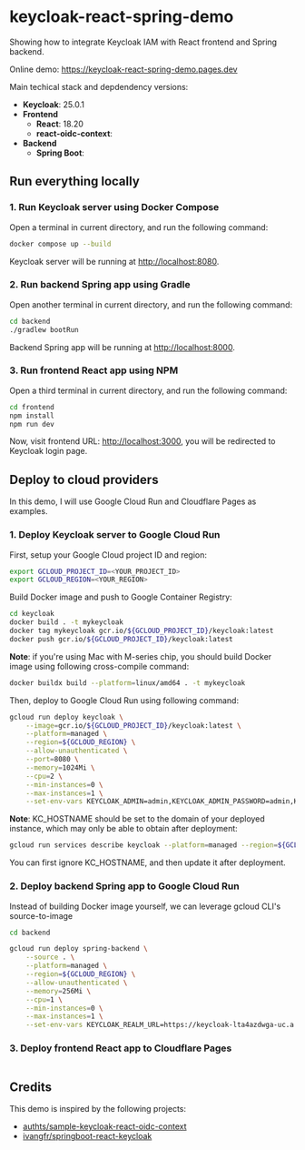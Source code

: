 # keycloak-react-spring-demo

Showing how to integrate Keycloak IAM with React frontend and Spring backend.

Online demo: <https://keycloak-react-spring-demo.pages.dev>

Main techical stack and depdendency versions:

- **Keycloak**: 25.0.1
- **Frontend**
  - **React**: 18.20
  - **react-oidc-context**:
- **Backend**
  - **Spring Boot**:

## Run everything locally

### 1. Run Keycloak server using Docker Compose

Open a terminal in current directory, and run the following command:

```bash
docker compose up --build
```

Keycloak server will be running at <http://localhost:8080>.

### 2. Run backend Spring app using Gradle

Open another terminal in current directory, and run the following command:

```bash
cd backend
./gradlew bootRun
```

Backend Spring app will be running at <http://localhost:8000>.

### 3. Run frontend React app using NPM

Open a third terminal in current directory, and run the following command:

```bash
cd frontend
npm install
npm run dev
```

Now, visit frontend URL: <http://localhost:3000>, you will be redirected to Keycloak login page.

## Deploy to cloud providers

In this demo, I will use Google Cloud Run and Cloudflare Pages as examples.

### 1. Deploy Keycloak server to Google Cloud Run

First, setup your Google Cloud project ID and region:

```bash
export GCLOUD_PROJECT_ID=<YOUR_PROJECT_ID>
export GCLOUD_REGION=<YOUR_REGION>
```

Build Docker image and push to Google Container Registry:

```bash
cd keycloak
docker build . -t mykeycloak
docker tag mykeycloak gcr.io/${GCLOUD_PROJECT_ID}/keycloak:latest
docker push gcr.io/${GCLOUD_PROJECT_ID}/keycloak:latest
```

**Note**: if you're using Mac with M-series chip, you should build Docker image using following cross-compile command:

```bash
docker buildx build --platform=linux/amd64 . -t mykeycloak
```

Then, deploy to Google Cloud Run using following command:

```bash
gcloud run deploy keycloak \
    --image=gcr.io/${GCLOUD_PROJECT_ID}/keycloak:latest \
    --platform=managed \
    --region=${GCLOUD_REGION} \
    --allow-unauthenticated \
    --port=8080 \
    --memory=1024Mi \
    --cpu=2 \
    --min-instances=0 \
    --max-instances=1 \
    --set-env-vars KEYCLOAK_ADMIN=admin,KEYCLOAK_ADMIN_PASSWORD=admin,KC_HTTP_ENABLED=true,KC_PROXY_HEADERS=xforwarded,KC_HOSTNAME=keycloak-lta4azdwga-uc.a.run.app
```

**Note**: KC_HOSTNAME should be set to the domain of your deployed instance, which may only be able to obtain after deployment:

```bash
gcloud run services describe keycloak --platform=managed --region=${GCLOUD_REGION}
```

You can first ignore KC_HOSTNAME, and then update it after deployment.

### 2. Deploy backend Spring app to Google Cloud Run

Instead of building Docker image yourself, we can leverage gcloud CLI's source-to-image

```bash
cd backend

gcloud run deploy spring-backend \
    --source . \
    --platform=managed \
    --region=${GCLOUD_REGION} \
    --allow-unauthenticated \
    --memory=256Mi \
    --cpu=1 \
    --min-instances=0 \
    --max-instances=1 \
    --set-env-vars KEYCLOAK_REALM_URL=https://keycloak-lta4azdwga-uc.a.run.app/realms/myrealm
```

### 3. Deploy frontend React app to Cloudflare Pages

```bash

```

## Credits

This demo is inspired by the following projects:

- [authts/sample-keycloak-react-oidc-context](https://github.com/authts/sample-keycloak-react-oidc-context?tab=readme-ov-file>)
- [ivangfr/springboot-react-keycloak](https://github.com/ivangfr/springboot-react-keycloak)
